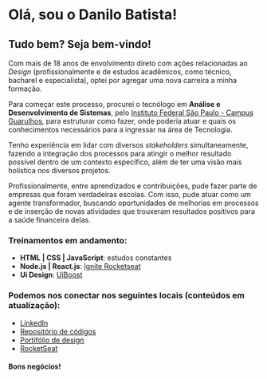 <!---
danilo-batista/danilo-batista is a ✨ special ✨ repository because its `README.md` (this file) appears on your GitHub profile.
You can click the Preview link to take a look at your changes.
--->

# Olá, sou o Danilo Batista!
## Tudo bem? Seja bem-vindo!

Com mais de 18 anos de envolvimento direto com ações relacionadas ao *Design* (profissionalmente e de estudos acadêmicos, como técnico, bacharel e especialista), optei por agregar uma nova carreira a minha formação.

Para começar este processo, procurei o tecnólogo em **Análise e Desenvolvimento de Sistemas**, pelo [Instituto Federal São Paulo - Campus Guarulhos](http://gru.ifsp.edu.br/), para estruturar como fazer, onde poderia atuar e quais os conhecimentos necessários para a ingressar na área de Tecnologia.

Tenho experiência em lidar com diversos *stakeholders* simultaneamente, fazendo a integração dos processos para atingir o melhor resultado possível dentro de um contexto específico, além de ter uma visão mais holística nos diversos projetos. 

Profissionalmente, entre aprendizados e contribuições, pude fazer parte de empresas que foram verdadeiras escolas. Com isso, pude atuar como um agente transformador, buscando oportunidades de melhorias em processos e de inserção de novas atividades que trouxeram resultados positivos para a saúde financeira delas.

### Treinamentos em andamento:
* **HTML | CSS | JavaScript**: estudos constantes
* **Node.js | React.js**: [Ignite Rocketseat](https://pages.rocketseat.com.br/ignite?utm_content=ad_matriculas_abertas_01&utm_term=leads_cadastrados&utm_medium=email&utm_source=convertkit&utm_campaign=nlw4_matriculas)
* **Ui Design**: [UiBoost](https://uiboost.com.br/)

### Podemos nos conectar nos seguintes locais (conteúdos em atualização):
- [LinkedIn](https://www.linkedin.com/in/danilobatista/)
- [Repositório de códigos](https://github.com/danilo-batista)
- [Portifólio de design](https://www.danilobatista.com)
- [RocketSeat](https://app.rocketseat.com.br/me/danilo-batista)

#### Bons negócios!

